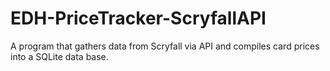 # EDH-PriceTracker-ScryfallAPI
A program that gathers data from Scryfall via API and compiles card prices into a SQLite data base.
